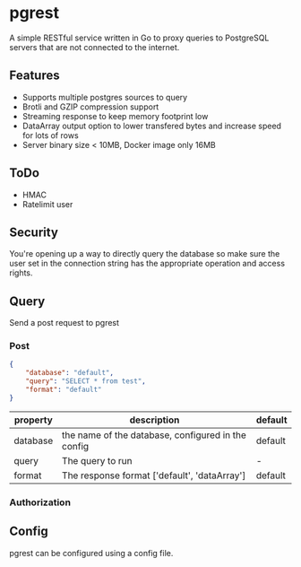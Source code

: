 # pgrest

A simple RESTful service written in Go to proxy queries to PostgreSQL servers that are not connected to the internet.  

## Features

- Supports multiple postgres sources to query
- Brotli and GZIP compression support
- Streaming response to keep memory footprint low
- DataArray output option to lower transfered bytes and increase speed for lots of rows
- Server binary size < 10MB, Docker image only 16MB

## ToDo

- HMAC
- Ratelimit user

## Security

You're opening up a way to directly query the database so make sure the user set in the connection string has the appropriate operation and access rights.

## Query

Send a post request to pgrest

### Post

```json
{
    "database": "default",
    "query": "SELECT * from test",
    "format": "default"
}
```

|property|description|default|
|-|-|-|
|database|the name of the database, configured in the config|default|
|query|The query to run|-|
|format|The response format ['default', 'dataArray']|default|

### Authorization

## Config

pgrest can be configured using a config file.